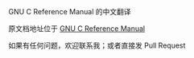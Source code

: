 GNU C Reference Manual 的中文翻译

原文档地址位于 [GNU C Reference Manual](https://www.gnu.org/software/gnu-c-manual/gnu-c-manual.html)

如果有任何问题，欢迎联系我；或者直接发 Pull Request
